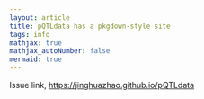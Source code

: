 ```yaml
---
layout: article
title: pQTLdata has a pkgdown-style site
tags: info
mathjax: true
mathjax_autoNumber: false
mermaid: true
---
```


Issue link, <https://jinghuazhao.github.io/pQTLdata>

<!--more-->
